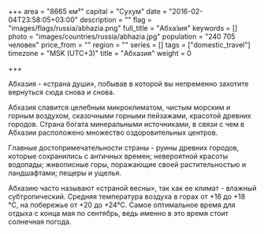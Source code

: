 +++
area = "8665 км²"
capital = "Сухум"
date = "2016-02-04T23:58:05+03:00"
description = ""
flag = "images/flags/russia/abhazia.png"
full_title = "Абха́зия"
keywords = []
photo = "images/countries/russia/abhazia.jpg"
population = "240 705 человек"
price_from = ""
region = ""
series = []
tags = ["domestic_travel"]
timezone = "MSK (UTC+3)"
title = "Абхазия"
weight = 0

+++

Абхазия - «страна души», побывав в которой вы непременно захотите вернуться сюда снова и снова.  

Абхазия славится целебным микроклиматом, чистым морским и горным воздухом, сказочными горными пейзажами, красотой древних городов. Страна богата минеральными источниками, в связи с чем в Абхазии расположено множество оздоровительных центров. 

Главные достопримечательности страны - руины древних городов, которые сохранились с античных времен; невероятной красоты водопады; живописные горы, поражающие своей растительностью и ландшафтами; пещеры и ущелья. 

Абхазию часто называют «страной весны», так как ее климат - влажный субтропический. Средняя температура воздуха в горах от +16 до +18 °С, на побережье от +20 до +24°С. Самое оптимальное время для отдыха с конца мая по сентябрь, ведь именно в это время стоит солнечная погода.